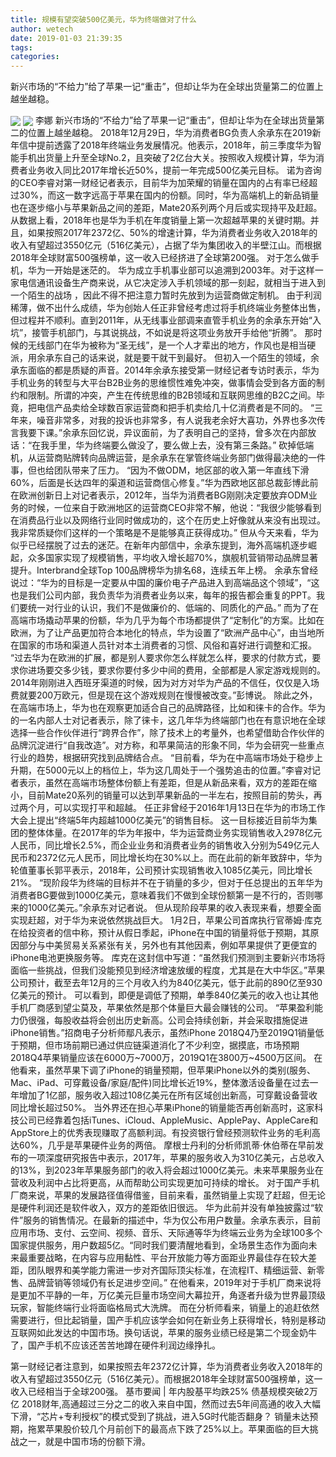 ```yaml
---
title: 规模有望突破500亿美元，华为终端做对了什么
author: wetech
date: 2019-01-03 21:39:35
tags: 
categories: 
---
```

新兴市场的“不给力”给了苹果一记“重击”，但却让华为在全球出货量第二的位置上越坐越稳。
<!-- more -->
<img align="center" border="0" src="https://imgcdn.yicai.com/uppics/images/2019/01/9752057dc5225ae9f4a34af01cda800d.jpg" />
<img align="center" border="0" src="https://imgcdn.yicai.com/uppics/images/2019/01/a111a97219df21f309053af4969a8c67.jpg" />
李娜
新兴市场的“不给力”给了苹果一记“重击”，但却让华为在全球出货量第二的位置上越坐越稳。
2018年12月29日，华为消费者BG负责人余承东在2019新年信中提前透露了2018年终端业务发展情况。他表示，2018年，前三季度华为智能手机出货量上升至全球No.2，且突破了2亿台大关。按照收入规模计算，华为消费者业务收入同比2017年增长近50%，提前一年完成500亿美元目标。
诺为咨询的CEO李睿对第一财经记者表示，目前华为加荣耀的销量在国内的占有率已经超过30%，而这一数字远高于苹果在国内的份额。同时，华为高端机上的新品销量也在逐步缩小与苹果新品之间的差距，Mate20系列两个月后或实现持平及赶超。
从数据上看，2018年也是华为手机在年度销量上第一次超越苹果的关键时期。并且，如果按照2017年2372亿、50%的增速计算，华为消费者业务收入2018年的收入有望超过3550亿元（516亿美元），占据了华为集团收入的半壁江山。而根据2018年全球财富500强榜单，这一收入已经挤进了全球第200强。
对于怎么做手机，华为一开始是迷茫的。
华为成立手机事业部可以追溯到2003年。对于这样一家电信通讯设备生产商来说，从它决定涉入手机领域的那一刻起，就相当于进入到一个陌生的战场 ，因此不得不把注意力暂时先放到为运营商做定制机。
由于利润稀薄，做不出什么成绩，华为创始人任正非曾经考虑过将手机终端业务整体出售，但过程并不顺利。直到2011年，从无线事业部调来直管手机业务的余承东开始“入坑”，接管手机部门，与其说挑战，不如说是将这项业务放开手给他“折腾”。
那时候的无线部门在华为被称为“圣无线”，是一个人才辈出的地方，作风也是相当硬派，用余承东自己的话来说，就是要干就干到最好。
但初入一个陌生的领域，余承东面临的都是质疑的声音。2014年余承东接受第一财经记者专访时表示，华为手机业务的转型与大平台B2B业务的思维惯性难免冲突，做事情会受到各方面的制约和限制。所谓的冲突，产生在传统思维的B2B领域和互联网思维的B2C之间。毕竟，把电信产品卖给全球数百家运营商和把手机卖给几十亿消费者是不同的。
“三年来，噪音非常多，对我的投诉也非常多，有人说我老余好大喜功，外界也多次传言我要下课。”余承东回忆说，异议面前，为了表明自己的坚持，曾多次在内部放话：“在我手里，华为终端要么做没了，要么做上去，没有第三条路。”
砍掉低端机，从运营商贴牌转向品牌运营，是余承东在掌管终端业务部门做得最决绝的一件事，但也给团队带来了压力。
“因为不做ODM，地区部的收入第一年直线下滑60%，后面是长达四年的渠道和运营商信心修复。”华为西欧地区部总裁彭博此前在欧洲创新日上对记者表示，2012年，当华为消费者BG刚刚决定要放弃ODM业务的时候，一位来自于欧洲地区的运营商CEO非常不解，他说：“我很少能够看到在消费品行业以及网络行业同时做成功的，这个在历史上好像就从来没有出现过。我非常质疑你们这样的一个策略是不是能够真正获得成功。”
但从今天来看，华为似乎已经摆脱了过去的迷茫。在新年内部信中，余承东提到，海外高端机逐步崛起，众多国家实现了规模销售，平均收入增长超70%，旗舰机营销带动品牌显著提升。Interbrand全球Top 100品牌榜华为排名68，连续五年上榜。
余承东曾经说过：“华为的目标是一定要从中国的廉价电子产品进入到高端品这个领域”，“这也是我们公司内部，我负责华为消费者业务以来，每年的报告都会重复的PPT。我们要统一对行业的认识，我们不是做廉价的、低端的、同质化的产品。”
而为了在高端市场撬动苹果的份额，华为几乎为每个市场都提供了“定制化”的方案。比如在欧洲，为了让产品更加符合本地化的特点，华为设置了“欧洲产品中心”，由当地所在国家的市场和渠道人员针对本土消费者的习惯、风俗和喜好进行调整和汇报。
“过去华为在欧洲的扩展，都是别人要求你怎么样就怎么样，要求的付款方式，要求你进场要交多少钱，要求你要付多少中间的费用，全部都是人家定游戏规则的。2014年刚刚进入西班牙渠道的时候，因为对方对华为产品的不信任，仅仅是入场费就要200万欧元，但是现在这个游戏规则在慢慢被改变。”彭博说。
除此之外，在高端市场上，华为也在观察更加适合自己的品牌路径，比如和徕卡的合作。华为的一名内部人士对记者表示，除了徕卡，这几年华为终端部门也在有意识地在全球选择一些合作伙伴进行“跨界合作”，除了技术上的考量外，也希望借助合作伙伴的品牌沉淀进行“自我改造”。对方称，和苹果简洁的形象不同，华为会研究一些重点行业的趋势，根据研究找到品牌结合点。
“目前看，华为在中高端市场处于稳步上升期，在5000元以上的档位上，华为这几周处于一个强势追击的位置。”李睿对记者表示，虽然在高端市场整体份额上有差距，但是从新品来看，双方的差距在缩小，目前Mate20系列的销量可以达到苹果新品的一半左右，按照目前的势头，再过两个月，可以实现打平和超越。
任正非曾经于2016年1月13日在华为的市场工作大会上提出“终端5年内超越1000亿美元”的销售目标。
这一目标接近目前华为集团的整体体量。在2017年的华为年报中，华为运营商业务实现销售收入2978亿元人民币，同比增长2.5%，而企业业务和消费者业务的销售收入分别为549亿元人民币和2372亿元人民币，同比增长均在30%以上。而在此前的新年致辞中，华为轮值董事长郭平表示，2018年，公司预计实现销售收入1085亿美元，同比增长21%。
“现阶段华为终端的目标并不在于销量的多少，但对于任总提出的五年华为消费者BG要做到1000亿美元，意味着我们不做到全球份额第一是不行的，否则哪来的1000亿美元。”余承东对记者说。
但从现阶段苹果的收入表现来看，想要全面实现赶超，对于华为来说依然挑战巨大。
1月2日，苹果公司首席执行官蒂姆·库克在给投资者的信中称，预计从假日季起，iPhone在中国的销量将低于预期，其原因部分与中美贸易关系紧张有关，另外也有其他因素，例如苹果提供了更便宜的iPhone电池更换服务等。
库克在这封信中写道：“虽然我们预测到主要新兴市场将面临一些挑战，但我们没能预见到经济增速放缓的程度，尤其是在大中华区。”苹果公司预计，截至去年12月的三个月收入约为840亿美元，低于此前的890亿至930亿美元的预计。
可以看到，即便是调低了预期，单季840亿美元的收入也让其他手机厂商感到望尘莫及，苹果依然是那个体量巨大最会赚钱的公司。
“苹果盈利能力仍很强，每股收益将会创出历史新高。公司会持续创新，并会采取措施促进iPhone销售。”招商电子分析师鄢凡表示，虽然iPhone 2018Q4乃至2019Q1销量低于预期，但市场前期已通过供应链渠道消化了不少利空，据摸底，市场预期2018Q4苹果销量应该在6000万~7000万，2019Q1在3800万~4500万区间。
在他看来，虽然苹果下调了iPhone的销量预期，但苹果iPhone以外的类别(服务、Mac、iPad、可穿戴设备/家庭/配件)同比增长近19%，整体激活设备量在过去一年增加了1亿部，服务收入超过108亿美元在所有区域创出新高，可穿戴设备营收同比增长超过50%。
当外界还在担心苹果iPhone的销量能否再创新高时，这家科技公司已经靠着包括iTunes、iCloud、AppleMusic、ApplePay、AppleCare和AppStore上的优秀表现赚取了高额利润。有投资银行曾经预测软件业务的毛利高达60%，几乎是苹果硬件业务的两倍。
摩根士丹利的分析师凯蒂·休伯蒂在早前发布的一项深度研究报告中表示，2017年，苹果的服务收入为310亿美元，占总收入的13%，到2023年苹果服务部门的收入将会超过1000亿美元。未来苹果服务业在营收及利润中占比将更高，从而帮助公司实现更加可持续的增长。
对于国产手机厂商来说，苹果的发展路径值得借鉴，目前来看，虽然销量上实现了赶超，但无论是硬件利润还是软件收入，双方的差距依旧很远。
华为此前并没有单独披露过“软件”服务的销售情况。在最新的描述中，华为仅公布用户数量。余承东表示，目前应用市场、支付、云空间、视频、音乐、天际通等华为终端云业务为全球100多个国家提供服务，用户数超5亿。“同时我们要清醒地看到，全场景生态作为面向未来最重要战略，在内容与应用黏性、平台开放能力等方面距业界最佳存在较大差距，团队眼界和美学能力需进一步对齐国际顶尖标准，在流程IT、精细运营、新零售、品牌营销等领域仍有长足进步空间。”
在他看来，2019年对于手机厂商来说将是更加不平静的一年，万亿美元巨量市场空间大幕拉开，角逐者升级为世界最顶级玩家，智能终端行业将面临格局式大洗牌。
而在分析师看来，销量上的追赶依然需要进行，但比起销量，国产手机应该学会如何在新业务上获得增长，特别是移动互联网如此发达的中国市场。换句话说，苹果的服务业绩已经是第二个现金奶牛了，国产手机不应该还苦苦地蹲在硬件利润边缘挣扎。
 
 
 
第一财经记者注意到，如果按照去年2372亿计算，华为消费者业务收入2018年的收入有望超过3550亿元（516亿美元）。而根据2018年全球财富500强榜单，这一收入已经相当于全球200强。
基市要闻 | 年内股基平均跌25% 债基规模突破2万亿
2018财年,高通超过三分之二的收入来自中国，然而过去5年间高通的收入大幅下滑，“芯片+专利授权”的模式受到了挑战，进入5G时代能否翻身？
销量未达预期，拖累苹果股价较几个月前创下的最高点下跌了25%以上。苹果面临的巨大挑战之一，就是中国市场的份额下滑。

